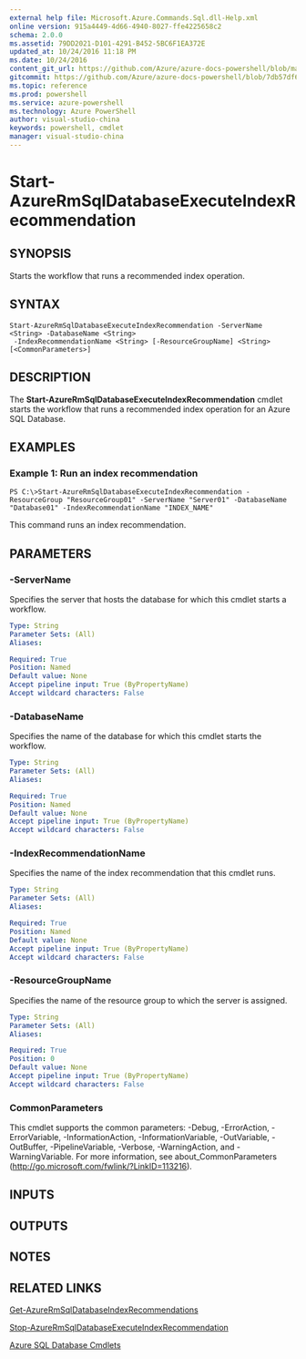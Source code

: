 ```yaml
---
external help file: Microsoft.Azure.Commands.Sql.dll-Help.xml
online version: 915a4449-4d66-4940-8027-ffe4225658c2
schema: 2.0.0
ms.assetid: 79DD2021-D101-4291-B452-5BC6F1EA372E
updated_at: 10/24/2016 11:18 PM
ms.date: 10/24/2016
content_git_url: https://github.com/Azure/azure-docs-powershell/blob/master/azureps-cmdlets-docs/ResourceManager/AzureRM.Sql/v2.2.0/Start-AzureRmSqlDatabaseExecuteIndexRecommendation.md
gitcommit: https://github.com/Azure/azure-docs-powershell/blob/7db57df6b5e709a7c001e6de362a1240d7583ae8/azureps-cmdlets-docs/ResourceManager/AzureRM.Sql/v2.2.0/Start-AzureRmSqlDatabaseExecuteIndexRecommendation.md
ms.topic: reference
ms.prod: powershell
ms.service: azure-powershell
ms.technology: Azure PowerShell
author: visual-studio-china
keywords: powershell, cmdlet
manager: visual-studio-china
---
```


# Start-AzureRmSqlDatabaseExecuteIndexRecommendation

## SYNOPSIS
Starts the workflow that runs a recommended index operation.

## SYNTAX

```
Start-AzureRmSqlDatabaseExecuteIndexRecommendation -ServerName <String> -DatabaseName <String>
 -IndexRecommendationName <String> [-ResourceGroupName] <String> [<CommonParameters>]
```

## DESCRIPTION
The **Start-AzureRmSqlDatabaseExecuteIndexRecommendation** cmdlet starts the workflow that runs a recommended index operation for an Azure SQL Database.

## EXAMPLES

### Example 1: Run an index recommendation
```
PS C:\>Start-AzureRmSqlDatabaseExecuteIndexRecommendation -ResourceGroup "ResourceGroup01" -ServerName "Server01" -DatabaseName "Database01" -IndexRecommendationName "INDEX_NAME"
```

This command runs an index recommendation.

## PARAMETERS

### -ServerName
Specifies the server that hosts the database for which this cmdlet starts a workflow.

```yaml
Type: String
Parameter Sets: (All)
Aliases: 

Required: True
Position: Named
Default value: None
Accept pipeline input: True (ByPropertyName)
Accept wildcard characters: False
```

### -DatabaseName
Specifies the name of the database for which this cmdlet starts the workflow.

```yaml
Type: String
Parameter Sets: (All)
Aliases: 

Required: True
Position: Named
Default value: None
Accept pipeline input: True (ByPropertyName)
Accept wildcard characters: False
```

### -IndexRecommendationName
Specifies the name of the index recommendation that this cmdlet runs.

```yaml
Type: String
Parameter Sets: (All)
Aliases: 

Required: True
Position: Named
Default value: None
Accept pipeline input: True (ByPropertyName)
Accept wildcard characters: False
```

### -ResourceGroupName
Specifies the name of the resource group to which the server is assigned.

```yaml
Type: String
Parameter Sets: (All)
Aliases: 

Required: True
Position: 0
Default value: None
Accept pipeline input: True (ByPropertyName)
Accept wildcard characters: False
```

### CommonParameters
This cmdlet supports the common parameters: -Debug, -ErrorAction, -ErrorVariable, -InformationAction, -InformationVariable, -OutVariable, -OutBuffer, -PipelineVariable, -Verbose, -WarningAction, and -WarningVariable. For more information, see about_CommonParameters (http://go.microsoft.com/fwlink/?LinkID=113216).

## INPUTS

## OUTPUTS

## NOTES

## RELATED LINKS

[Get-AzureRmSqlDatabaseIndexRecommendations](.\Get-AzureRmSqlDatabaseIndexRecommendations.md)

[Stop-AzureRmSqlDatabaseExecuteIndexRecommendation](.\Stop-AzureRmSqlDatabaseExecuteIndexRecommendation.md)

[Azure SQL Database Cmdlets](.\AzureRM.Sql.md)


